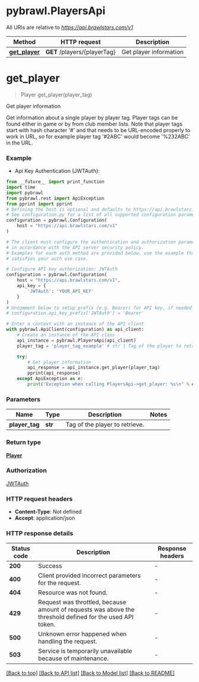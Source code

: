 # pybrawl.PlayersApi

All URIs are relative to *https://api.brawlstars.com/v1*

Method | HTTP request | Description
------------- | ------------- | -------------
[**get_player**](PlayersApi.md#get_player) | **GET** /players/{playerTag} | Get player information


# **get_player**
> Player get_player(player_tag)

Get player information

Get information about a single player by player tag. Player tags can be found either in game or by from club member lists. Note that player tags start with hash character '#' and that needs to be URL-encoded properly to work in URL, so for example player tag '#2ABC' would become '%232ABC' in the URL. 

### Example

* Api Key Authentication (JWTAuth):
```python
from __future__ import print_function
import time
import pybrawl
from pybrawl.rest import ApiException
from pprint import pprint
# Defining the host is optional and defaults to https://api.brawlstars.com/v1
# See configuration.py for a list of all supported configuration parameters.
configuration = pybrawl.Configuration(
    host = "https://api.brawlstars.com/v1"
)

# The client must configure the authentication and authorization parameters
# in accordance with the API server security policy.
# Examples for each auth method are provided below, use the example that
# satisfies your auth use case.

# Configure API key authorization: JWTAuth
configuration = pybrawl.Configuration(
    host = "https://api.brawlstars.com/v1",
    api_key = {
        'JWTAuth': 'YOUR_API_KEY'
    }
)
# Uncomment below to setup prefix (e.g. Bearer) for API key, if needed
# configuration.api_key_prefix['JWTAuth'] = 'Bearer'

# Enter a context with an instance of the API client
with pybrawl.ApiClient(configuration) as api_client:
    # Create an instance of the API class
    api_instance = pybrawl.PlayersApi(api_client)
    player_tag = 'player_tag_example' # str | Tag of the player to retrieve.

    try:
        # Get player information
        api_response = api_instance.get_player(player_tag)
        pprint(api_response)
    except ApiException as e:
        print("Exception when calling PlayersApi->get_player: %s\n" % e)
```

### Parameters

Name | Type | Description  | Notes
------------- | ------------- | ------------- | -------------
 **player_tag** | **str**| Tag of the player to retrieve. | 

### Return type

[**Player**](Player.md)

### Authorization

[JWTAuth](../README.md#JWTAuth)

### HTTP request headers

 - **Content-Type**: Not defined
 - **Accept**: application/json

### HTTP response details
| Status code | Description | Response headers |
|-------------|-------------|------------------|
**200** | Success |  -  |
**400** | Client provided incorrect parameters for the request. |  -  |
**404** | Resource was not found. |  -  |
**429** | Request was throttled, because amount of requests was above the threshold defined for the used API token.  |  -  |
**500** | Unknown error happened when handling the request.  |  -  |
**503** | Service is temporarily unavailable because of maintenance.  |  -  |

[[Back to top]](#) [[Back to API list]](../README.md#documentation-for-api-endpoints) [[Back to Model list]](../README.md#documentation-for-models) [[Back to README]](../README.md)

